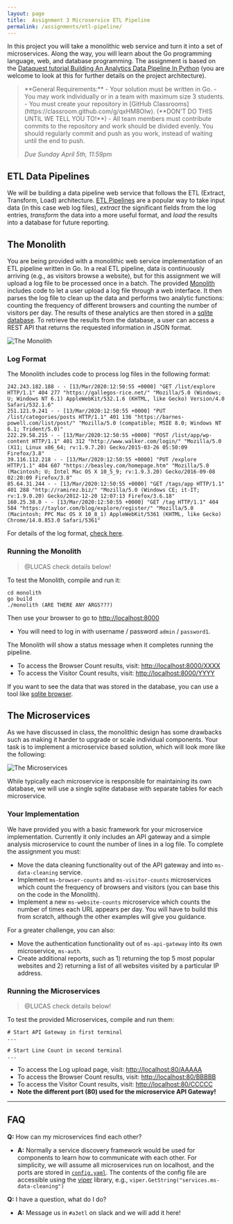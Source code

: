 ```yaml
---
layout: page
title:  Assignment 3 Microservice ETL Pipeline
permalink: /assignments/etl-pipeline/
---
```


In this project you will take a monolithic web service and turn it into a set of microservices. Along the way, you will learn about the Go programming language, web, and database programming. The assignment is based on the [Dataquest tutorial Building An Analytics Data Pipeline In Python](https://www.dataquest.io/blog/data-pipelines-tutorial/) (you are welcome to look at this for further details on the project architecture).

<blockquote>
**General Requirements:** 
  - Your solution must be written in Go.
  - You may work individually or in a team with maximum size 3 students.
  - You must create your repository in [GitHub Classrooms](https://classroom.github.com/g/qxHM8OIw). (**DON'T DO THIS UNTIL WE TELL YOU TO!**)
  - All team members must contribute commits to the repository and work should be divided evenly. You should regularly commit and push as you work, instead of waiting until the end to push.

*Due Sunday April 5th, 11:59pm*
</blockquote> 

## ETL Data Pipelines
We will be building a data pipeline web service that follows the ETL (Extract, Transform, Load) architecture. [ETL Pipelines](https://databricks.com/glossary/etl-pipeline) are a popular way to take input data (in this case web log files), *extract* the significant fields from the log entries, *transform* the data into a more useful format, and *load* the results into a database for future reporting.


## The Monolith
You are being provided with a monolithic web service implementation of an ETL pipeline written in Go.  In a real ETL pipeline, data is continuously arriving (e.g., as visitors browse a website), but for this assignment we will upload a log file to be processed once in a batch. The provided [Monolith](https://github.com/gwAdvNet20/ETL-pipeline/tree/master/monolith) includes code to let a user upload a log file through a web interface.  It then parses the log file to clean up the data and performs two analytic functions: counting the frequency of different browsers and counting the number of visitors per day. The results of these analytics are then stored in a [sqlite database](https://www.sqlite.org/index.html). To retrieve the results from the database, a user can access a REST API that returns the requested information in JSON format.

![The Monolith](monolith.png)

### Log Format
The Monolith includes code to process log files in the following format:
```
242.243.182.188 - - [13/Mar/2020:12:50:55 +0000] "GET /list/explore HTTP/1.1" 404 277 "https://gallegos-rice.net/" "Mozilla/5.0 (Windows; U; Windows NT 6.1) AppleWebKit/532.1.6 (KHTML, like Gecko) Version/4.0 Safari/532.1.6"
251.121.9.241 - - [13/Mar/2020:12:50:55 +0000] "PUT /list/categories/posts HTTP/1.1" 401 136 "https://barnes-powell.com/list/post/" "Mozilla/5.0 (compatible; MSIE 8.0; Windows NT 6.1; Trident/5.0)"
222.29.58.215 - - [13/Mar/2020:12:50:55 +0000] "POST /list/app/wp-content HTTP/1.1" 401 312 "http://www.walker.com/login/" "Mozilla/5.0 (X11; Linux x86_64; rv:1.9.7.20) Gecko/2015-03-26 05:50:09 Firefox/3.8"
39.116.112.218 - - [13/Mar/2020:12:50:55 +0000] "PUT /explore HTTP/1.1" 404 607 "https://beasley.com/homepage.htm" "Mozilla/5.0 (Macintosh; U; Intel Mac OS X 10_5_9; rv:1.9.3.20) Gecko/2016-09-08 02:20:09 Firefox/3.8"
85.64.31.244 - - [13/Mar/2020:12:50:55 +0000] "GET /tags/app HTTP/1.1" 401 288 "http://ramirez.biz/" "Mozilla/5.0 (Windows CE; it-IT; rv:1.9.0.20) Gecko/2012-12-20 12:07:13 Firefox/3.6.18"
160.25.38.0 - - [13/Mar/2020:12:50:55 +0000] "GET /tag HTTP/1.1" 404 584 "https://taylor.com/blog/explore/register/" "Mozilla/5.0 (Macintosh; PPC Mac OS X 10_8_1) AppleWebKit/5361 (KHTML, like Gecko) Chrome/14.0.853.0 Safari/5361"
```
For details of the log format, [check here](https://www.dataquest.io/blog/data-pipelines-tutorial/). 

### Running the Monolith

> @LUCAS check details below!

To test the Monolith, compile and run it:
```
cd monolith
go build
./monolith (ARE THERE ANY ARGS???)
```
Then use your browser to go to [http://localhost:8000](http://localhost:8000)

  - You will need to log in with username / password `admin` / `password1`.

The Monolith will show a status message when it completes running the pipeline.

  - To access the Browser Count results, visit: [http://localhost:8000/XXXX](http://localhost:8000/XXXX)
  - To access the Visitor Count results, visit: [http://localhost:8000/YYYY](http://localhost:8000/YYYY)

If you want to see the data that was stored in the database, you can use a tool like [sqlite browser](https://sqlitebrowser.org/).

## The Microservices
As we have discussed in class, the monolithic design has some drawbacks such as making it harder to upgrade or scale individual components. Your task is to implement a microservice based solution, which will look more like the following:

![The Microservices](microservices.png)

While typically each microservice is responsible for maintaining its own database, we will use a single sqlite database with separate tables for each microservice.

### Your Implementation

We have provided you with a basic framework for your microservice implementation. Currently it only includes an API gateway and a simple analysis microservice to count the number of lines in a log file. To complete the assignment you must:

 - Move the data cleaning functionality out of the API gateway and into `ms-data-cleaning` service.
 - Implement `ms-browser-counts` and `ms-visitor-counts` microservices which count the frequency of browsers and visitors (you can base this on the code in the Monolith).
 - Implement a new `ms-website-counts` microservice which counts the number of times each URL appears per day. You will have to build this from scratch, although the other examples will give you guidance.

For a greater challenge, you can also:
 - Move the authentication functionality out of `ms-api-gateway` into its own microservice, `ms-auth`.
 - Create additional reports, such as 1) returning the top 5 most popular websites and 2) returning a list of all websites visited by a particular IP address.


### Running the Microservices

> @LUCAS check details below!

To test the provided Microservices, compile and run them:
```
# Start API Gateway in first terminal
...

# Start Line Count in second terminal
...

```
  - To access the Log upload page, visit: [http://localhost:80/AAAAA](http://localhost:80/AAAAA)
  - To access the Browser Count results, visit: [http://localhost:80/BBBBB](http://localhost:80/BBBBB)
  - To access the Visitor Count results, visit: [http://localhost:80/CCCCC](http://localhost:80/CCCCC)
  - **Note the different port (80) used for the microservice API Gateway!**

---

## FAQ

**Q:** How can my microservices find each other? 
  - **A:** Normally a service discovery framework would be used for components to learn how to communicate with each other. For simplicity, we will assume all microservices run on localhost, and the ports are stored in [`config.yaml`](https://github.com/gwAdvNet20/ETL-pipeline/blob/master/config.yaml). The contents of the config file are accessible using the [viper](https://github.com/spf13/viper) library, e.g., `viper.GetString("services.ms-data-cleaning")`

**Q:** I have a question, what do I do?
 - **A:** Message us in `#a3etl` on slack and we will add it here!
